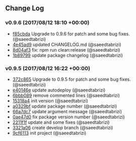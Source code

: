 ## Change Log

### v0.9.6 (2017/08/12 18:10 +00:00)
- [f85cbda](https://github.com/nowcando/nowjs-node-boot/commit/f85cbdaf6b296aade3555eb897505ea4a9d1cc59) Upgrade to 0.9.6 for patch and some bug fixes. (@saeedtabrizi)
- [4e45ad9](https://github.com/nowcando/nowjs-node-boot/commit/4e45ad96acf7d3752f9d4306d7b4bde2de1ac723) updated CHANGELOG.md (@saeedtabrizi)
- [8d04af3](https://github.com/nowcando/nowjs-node-boot/commit/8d04af3197446eb94999d9e3ffed6469dd8ea5b0) fix: npm run clean:release (@saeedtabrizi)
- [1b89799](https://github.com/nowcando/nowjs-node-boot/commit/1b89799d9359d5fb0f87373bc36de13e83de34e1) update package changelog (@saeedtabrizi)

### v0.9.5 (2017/08/12 16:22 +00:00)
- [372c865](https://github.com/nowcando/nowjs-node-boot/commit/372c8651ef7c6af48bc8228a9f53464420b945e9) Upgrade to 0.9.5 for patch and some bug fixes. (@saeedtabrizi)
- [e40146e](https://github.com/nowcando/nowjs-node-boot/commit/e40146e7fb842a6ebacc4658225666bbbaaf5dc5) update autodeploy (@saeedtabrizi)
- [6bbb089](https://github.com/nowcando/nowjs-node-boot/commit/6bbb0896861662dde0047e09712dbc57207d2689) remove commented lines (@saeedtabrizi)
- [15318a4](https://github.com/nowcando/nowjs-node-boot/commit/15318a4bb7924b39c1d18b1707d63ef5610bd11c) init version (@saeedtabrizi)
- [a0329bf](https://github.com/nowcando/nowjs-node-boot/commit/a0329bf4f8fd29f889ef14bf1324bb0909ae4092) update package number (@saeedtabrizi)
- [66a7dc7](https://github.com/nowcando/nowjs-node-boot/commit/66a7dc783653065abf5958c2476ec557d67561a1) update argument message (@saeedtabrizi)
- [0ae47d0](https://github.com/nowcando/nowjs-node-boot/commit/0ae47d05f90a880464cdada8beb8ca1f70158817) fix package version number (@saeedtabrizi)
- [2211f1f](https://github.com/nowcando/nowjs-node-boot/commit/2211f1f728a88ce3a287dc33ed3328eb40ff950f) update and some fixes (@saeedtabrizi)
- [3321a06](https://github.com/nowcando/nowjs-node-boot/commit/3321a0623c05006a7303802c58a9b42afef058e6) create develop branch (@saeedtabrizi)
- [9cf6113](https://github.com/nowcando/nowjs-node-boot/commit/9cf61137916a6e0835cea8fbd6032f5bef5f03a2) init project (@saeedtabrizi)
